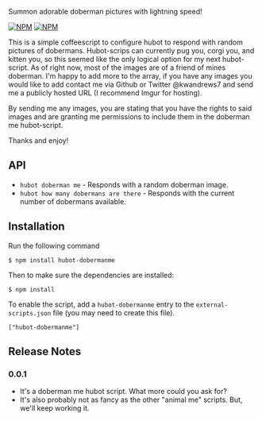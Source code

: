 Summon adorable doberman pictures with lightning speed!

[![NPM](https://nodei.co/npm/hubot-dobermanme.png?downloads=true&&downloadRank=true&stars=true)](https://nodei.co/npm/hubot-dobermanme/) [![NPM](https://nodei.co/npm-dl/hubot-dobermanme.png?months=3&height=3)](https://nodei.co/npm/hubot-dobermanme/)

This is a simple coffeescript to configure hubot to respond with random pictures of dobermans. Hubot-scrips can currently pug you, corgi you, and kitten you, so this seemed like the only logical option for my next hubot-script. As of right now, most of the images are of a friend of mines doberman. I'm happy to add more to the array, if you have any images you would like to add contact me via Github or Twitter @kwandrews7 and send me a publicly hosted URL (I recommend Imgur for hosting).

By sending me any images, you are stating that you have the rights to said images and are granting me permissions to include them in the doberman me hubot-script.

Thanks and enjoy!

API
---

* `hubot doberman me` - Responds with a random doberman image.
* `hubot how many dobermans are there` - Responds with the current number of dobermans available.

## Installation

Run the following command 

    $ npm install hubot-dobermanme

Then to make sure the dependencies are installed:

    $ npm install

To enable the script, add a `hubot-dobermanme` entry to the `external-scripts.json`
file (you may need to create this file).

    ["hubot-dobermanme"]

## Release Notes

### 0.0.1

* It's a doberman me hubot script. What more could you ask for?
* It's also probably not as fancy as the other "animal me" scripts. But, we'll keep working it.
